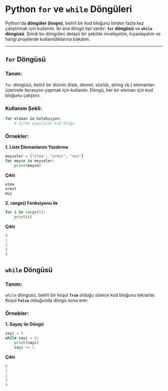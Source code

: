 # Python `for` ve `while` Döngüleri

Python'da **döngüler (loops)**, belirli bir kod bloğunu birden fazla kez çalıştırmak için kullanılır. İki ana döngü tipi vardır: **`for` döngüsü** ve **`while` döngüsü**. Şimdi bu döngüleri detaylı bir şekilde inceleyelim, kıyaslayalım ve hangi projelerde kullanıldıklarına bakalım.

---

## **`for` Döngüsü**

### **Tanım:**

`for` döngüsü, belirli bir dizinin (liste, demet, sözlük, string vb.) elemanları üzerinde iterasyon yapmak için kullanılır. Döngü, her bir eleman için kod bloğunu çalıştırır.

### **Kullanım Şekli:**

```python
for eleman in koleksiyon:
    # İşlem yapılacak kod bloğu
```
### **Örnekler:**

**1. Liste Elemanlarını Yazdırma**

```python
meyveler = ["elma", "armut", "muz"]
for meyve in meyveler:
    print(meyve)
```
**Çıktı**

```python
elma
armut
muz
```

**2. range() Fonksiyonu ile**
```python
for i in range(5):
    print(i)
```
**Çıktı**

```python
0
1
2
3
4
```

## **`while` Döngüsü**

### **Tanım:**

`while` döngüsü, belirli bir koşul **`True`** olduğu sürece kod bloğunu tekrarlar. Koşul **`False`** olduğunda döngü sona erer.

### **Örnekler:**

**1. Sayaç ile Döngü**

```python
sayi = 0
while sayi < 5:
    print(sayi)
    sayi += 1
```
**Çıktı**
```python
0
1
2
3
4
```

